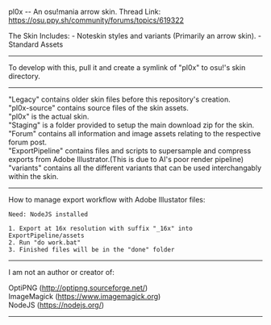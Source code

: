 pl0x -- An osu!mania arrow skin.
Thread Link: https://osu.ppy.sh/community/forums/topics/619322

The Skin Includes:
	- Noteskin styles and variants (Primarily an arrow skin).
	- Standard Assets
	
--------------------------------------------------------------

To develop with this, pull it and create a symlink of "pl0x" to osu!'s skin directory.

--------------------------------------------------------------

"Legacy" contains older skin files before this repository's creation.  
"pl0x-source" contains source files of the skin assets.  
"pl0x" is the actual skin.  
"Staging" is a folder provided to setup the main download zip for the skin.
"Forum" contains all information and image assets relating to the respective forum post.  
"ExportPipeline" contains files and scripts to supersample and compress exports from Adobe Illustrator.(This is due to AI's poor render pipeline)    
"variants" contains all the different variants that can be used interchangably within the skin.  

--------------------------------------------------------------

How to manage export workflow with Adobe Illustator files:
	
	Need: NodeJS installed

	1. Export at 16x resolution with suffix "_16x" into ExportPipeline/assets
	2. Run "do work.bat"
	3. Finished files will be in the "done" folder

--------------------------------------------------------------	
	
I am not an author or creator of:

OptiPNG (http://optipng.sourceforge.net/)  
ImageMagick (https://www.imagemagick.org)  
NodeJS (https://nodejs.org/)  

--------------------------------------------------------------
